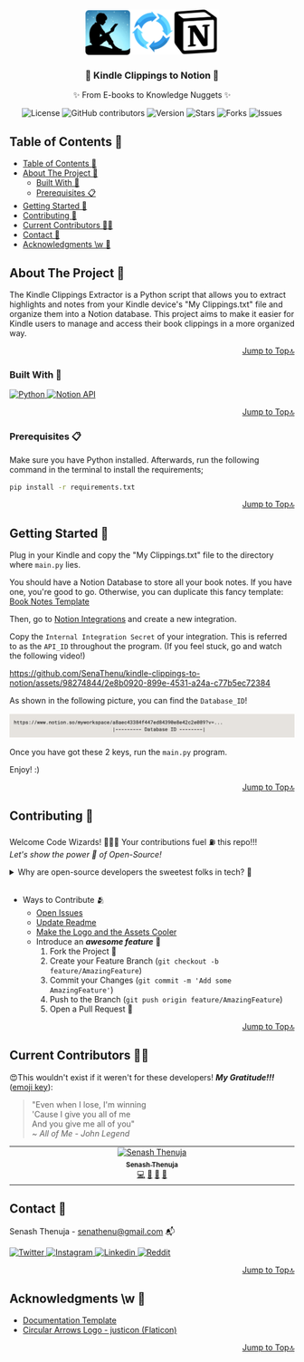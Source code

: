 <a name="readme-top"></a>

<!-- PROJECT LOGO -->
<br>
<div align="center">
  <a href="https://github.com/SenaThenu/kindle-clippings-to-notion">
    <img src="https://github.com/SenaThenu/kindle-clippings-to-notion/blob/main/readme-assets/Logo.png" alt="Logo" height="80">
  </a>

<h3 align="center">🚀 Kindle Clippings to Notion 🚀</h3>

  <p align="center">
    ✨ From E-books to Knowledge Nuggets ✨
    <br>
  </p>
</div>

<!-- PROJECT SHIELDS -->
<p align="center">
  <img src="https://img.shields.io/badge/license-MIT-blue.svg?labelColor=003694&color=ffffff" alt="License">
  <img src="https://img.shields.io/github/contributors/SenaThenu/kindle-clippings-to-notion?labelColor=003694&color=ffffff" alt="GitHub contributors" >
  <img src="https://img.shields.io/badge/version-1.0.0-yellow.svg?labelColor=003694&color=ffffff" alt="Version">
  <img src="https://img.shields.io/github/stars/SenaThenu/kindle-clippings-to-notion.svg?labelColor=003694&color=ffffff" alt="Stars">
  <img src="https://img.shields.io/github/forks/SenaThenu/kindle-clippings-to-notion.svg?labelColor=003694&color=ffffff" alt="Forks">
  <img src="https://img.shields.io/github/issues/SenaThenu/kindle-clippings-to-notion.svg?labelColor=003694&color=ffffff" alt="Issues">
</p>


<!-- TABLE OF CONTENTS -->
## Table of Contents 📜
- [Table of Contents 📜](#table-of-contents-)
- [About The Project 📖](#about-the-project-)
  - [Built With 🔧](#built-with-)
  - [Prerequisites 📋](#prerequisites-)
- [Getting Started 🚦](#getting-started-)
- [Contributing 👋](#contributing-)
- [Current Contributors 🧙‍♂️](#current-contributors-️)
- [Contact 📧](#contact-)
- [Acknowledgments \\w 💖](#acknowledgments-w-)

<!-- ABOUT THE PROJECT -->
## About The Project 📖
The Kindle Clippings Extractor is a Python script that allows you to extract highlights and notes from your Kindle device's "My Clippings.txt" file and organize them into a Notion database. This project aims to make it easier for Kindle users to manage and access their book clippings in a more organized way.


<p align="right"><a href="#readme-top">Jump to Top🔝</a></p>


### Built With 🔧
<a href="https://www.python.org/"> <img src="https://img.shields.io/badge/Python-3570a0?style=for-the-badge&logo=python&logoColor=ffffff" alt="Python">
<a href="https://www.notion.so/"> <img src="https://img.shields.io/badge/Notion API-b8c7d6?style=for-the-badge&logo=notion&logoColor=000" alt="Notion API">
<p align="right"><a href="#readme-top">Jump to Top🔝</a></p>



<!-- GETTING STARTED -->

### Prerequisites 📋

Make sure you have Python installed. Afterwards, run the following command in the terminal to install the requirements;
```bash
pip install -r requirements.txt
```

<p align="right"><a href="#readme-top">Jump to Top🔝</a></p>

## Getting Started 🚦

Plug in your Kindle and copy the "My Clippings.txt" file to the directory where `main.py` lies.

You should have a Notion Database to store all your book notes. If you have one, you're good to go. Otherwise, you can duplicate this fancy template: [Book Notes Template](https://senathenu.notion.site/8f98ce4fb0154407a98d48a8ea424fa6?v=25f74593774b463bba10de7a2d6968e8&pvs=4)

Then, go to [Notion Integrations](https://www.notion.so/my-integrations) and create a new integration.

Copy the `Internal Integration Secret` of your integration. This is referred to as the `API_ID` throughout the program. (If you feel stuck, go and watch the following video!)

https://github.com/SenaThenu/kindle-clippings-to-notion/assets/98274844/2e8b0920-899e-4531-a24a-c77b5ec72384

As shown in the following picture, you can find the `Database_ID`!

![Finding the Database ID](https://github.com/SenaThenu/kindle-clippings-to-notion/blob/main/readme-assets/database-id.png)

Once you have got these 2 keys, run the `main.py` program. 

Enjoy! :)

<p align="right"><a href="#readme-top">Jump to Top🔝</a></p>


<!-- CONTRIBUTING -->
## Contributing 👋

Welcome Code Wizards! 🧙‍♂️✨ Your contributions fuel ⛽ this repo!!!
<br>
*Let's show the power 💪 of Open-Source!*

<details>
    <summary>Why are open-source developers the sweetest folks in tech? 🍭</summary>
      <li> Because they believe in sharing not only code but also <i>smiles 😄</i> and <i>love ❤️</i> through 0s and 1s! </li>
</details>

<br>

* Ways to Contribute 🫂
  * [Open Issues](https://github.com/SenaThenu/kindle-clippings-to-notion/issues)
  * [Update Readme](https://github.com/SenaThenu/kindle-clippings-to-notion/blob/main/README.md)
  * [Make the Logo and the Assets Cooler](https://github.com/SenaThenu/kindle-clippings-to-notion/tree/main/slides)
  * Introduce an ***awesome feature*** 💫
    1. Fork the Project 🍴
    2. Create your Feature Branch (`git checkout -b feature/AmazingFeature`)
    3. Commit your Changes (`git commit -m 'Add some AmazingFeature'`)
    4. Push to the Branch (`git push origin feature/AmazingFeature`)
    5. Open a Pull Request 🚀

<p align="right"><a href="#readme-top">Jump to Top🔝</a></p>

## Current Contributors 🧙‍♂️

😍This wouldn't exist if it weren't for these developers! ***My Gratitude!!!*** ([emoji key](https://allcontributors.org/docs/en/emoji-key)):
> "Even when I lose, I'm winning \
> 'Cause I give you all of me \
> And you give me all of you" \
> *~ All of Me - John Legend*

<!-- ALL-CONTRIBUTORS-LIST:START - Do not remove or modify this section -->
<!-- prettier-ignore-start -->
<!-- markdownlint-disable -->
<table>
  <tbody>
    <tr>
      <td align="center" valign="top" width="14.28%"><a href="http://senathenu.github.io"><img src="https://avatars.githubusercontent.com/u/98274844?v=4?s=100" width="100px;" alt="Senash Thenuja"/><br /><sub><b>Senash Thenuja</b></sub></a><br /><a href="#code-SenaThenu" title="Code">💻</a> <a href="#ideas-SenaThenu" title="Ideas, Planning, & Feedback">🤔</a> <a href="#design-SenaThenu" title="Design">🎨</a> <a href="#doc-SenaThenu" title="Documentation">📖</a></td>
    </tr>
  </tbody>
</table>

<!-- markdownlint-restore -->
<!-- prettier-ignore-end -->

<!-- ALL-CONTRIBUTORS-LIST:END -->

<!-- CONTACT -->

## Contact 📧

Senash Thenuja - senathenu@gmail.com 📬 

<a href="https://twitter.com/SenaThenu"> <img src="https://img.shields.io/badge/-022138?logo=x&logoColor=ffffff" alt="Twitter">
</a>
<a href="https://instagram.com/SenaThenu"> <img src="https://img.shields.io/badge/-d62976?logo=instagram&logoColor=ffffff" alt="Instagram">
<a href="https://www.linkedin.com/in/SenaThenu/"> <img src="https://img.shields.io/badge/-0072b1?logo=linkedin&logoColor=ffffff" alt="Linkedin">
<a href="https://www.reddit.com/user/SenaThenu"> <img src="https://img.shields.io/badge/-FF5700?logo=reddit&logoColor=ffffff" alt="Reddit">
</a>
<p align="right"><a href="#readme-top">Jump to Top🔝</a></p>



<!-- ACKNOWLEDGMENTS -->
## Acknowledgments \w 💖

* [Documentation Template](https://github.com/othneildrew/Best-README-Template)
* [Circular Arrows Logo - justicon (Flaticon)](https://www.flaticon.com/free-icon/circle_3513718?term=circle+arrows&page=1&position=36&origin=search&related_id=3513718)

<p align="right"><a href="#readme-top">Jump to Top🔝</a></p>
